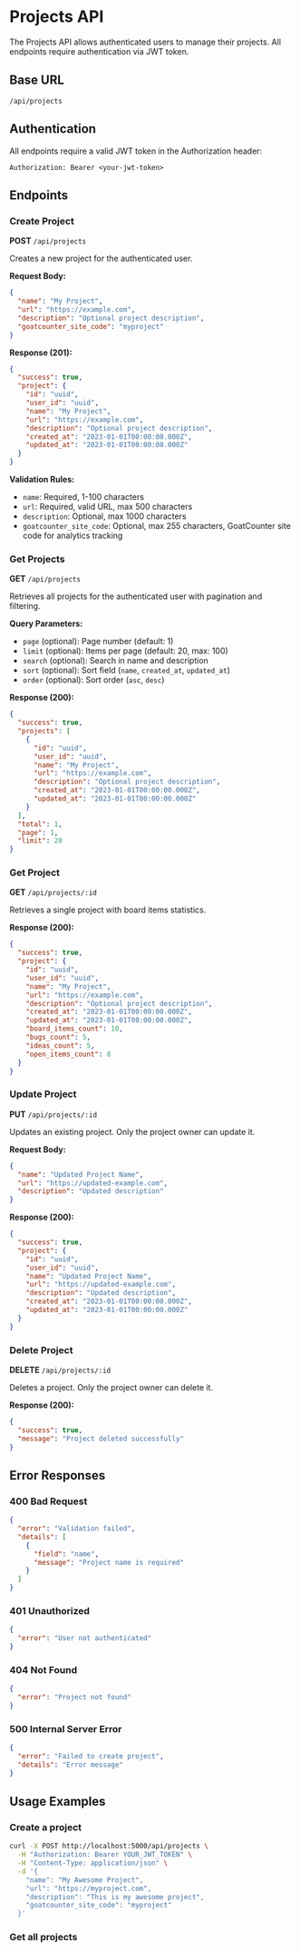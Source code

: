 # Projects API

The Projects API allows authenticated users to manage their projects. All endpoints require authentication via JWT token.

## Base URL

```
/api/projects
```

## Authentication

All endpoints require a valid JWT token in the Authorization header:

```
Authorization: Bearer <your-jwt-token>
```

## Endpoints

### Create Project

**POST** `/api/projects`

Creates a new project for the authenticated user.

**Request Body:**

```json
{
  "name": "My Project",
  "url": "https://example.com",
  "description": "Optional project description",
  "goatcounter_site_code": "myproject"
}
```

**Response (201):**

```json
{
  "success": true,
  "project": {
    "id": "uuid",
    "user_id": "uuid",
    "name": "My Project",
    "url": "https://example.com",
    "description": "Optional project description",
    "created_at": "2023-01-01T00:00:00.000Z",
    "updated_at": "2023-01-01T00:00:00.000Z"
  }
}
```

**Validation Rules:**

- `name`: Required, 1-100 characters
- `url`: Required, valid URL, max 500 characters
- `description`: Optional, max 1000 characters
- `goatcounter_site_code`: Optional, max 255 characters, GoatCounter site code for analytics tracking

### Get Projects

**GET** `/api/projects`

Retrieves all projects for the authenticated user with pagination and filtering.

**Query Parameters:**

- `page` (optional): Page number (default: 1)
- `limit` (optional): Items per page (default: 20, max: 100)
- `search` (optional): Search in name and description
- `sort` (optional): Sort field (`name`, `created_at`, `updated_at`)
- `order` (optional): Sort order (`asc`, `desc`)

**Response (200):**

```json
{
  "success": true,
  "projects": [
    {
      "id": "uuid",
      "user_id": "uuid",
      "name": "My Project",
      "url": "https://example.com",
      "description": "Optional project description",
      "created_at": "2023-01-01T00:00:00.000Z",
      "updated_at": "2023-01-01T00:00:00.000Z"
    }
  ],
  "total": 1,
  "page": 1,
  "limit": 20
}
```

### Get Project

**GET** `/api/projects/:id`

Retrieves a single project with board items statistics.

**Response (200):**

```json
{
  "success": true,
  "project": {
    "id": "uuid",
    "user_id": "uuid",
    "name": "My Project",
    "url": "https://example.com",
    "description": "Optional project description",
    "created_at": "2023-01-01T00:00:00.000Z",
    "updated_at": "2023-01-01T00:00:00.000Z",
    "board_items_count": 10,
    "bugs_count": 5,
    "ideas_count": 5,
    "open_items_count": 8
  }
}
```

### Update Project

**PUT** `/api/projects/:id`

Updates an existing project. Only the project owner can update it.

**Request Body:**

```json
{
  "name": "Updated Project Name",
  "url": "https://updated-example.com",
  "description": "Updated description"
}
```

**Response (200):**

```json
{
  "success": true,
  "project": {
    "id": "uuid",
    "user_id": "uuid",
    "name": "Updated Project Name",
    "url": "https://updated-example.com",
    "description": "Updated description",
    "created_at": "2023-01-01T00:00:00.000Z",
    "updated_at": "2023-01-01T00:00:00.000Z"
  }
}
```

### Delete Project

**DELETE** `/api/projects/:id`

Deletes a project. Only the project owner can delete it.

**Response (200):**

```json
{
  "success": true,
  "message": "Project deleted successfully"
}
```

## Error Responses

### 400 Bad Request

```json
{
  "error": "Validation failed",
  "details": [
    {
      "field": "name",
      "message": "Project name is required"
    }
  ]
}
```

### 401 Unauthorized

```json
{
  "error": "User not authenticated"
}
```

### 404 Not Found

```json
{
  "error": "Project not found"
}
```

### 500 Internal Server Error

```json
{
  "error": "Failed to create project",
  "details": "Error message"
}
```

## Usage Examples

### Create a project

```bash
curl -X POST http://localhost:5000/api/projects \
  -H "Authorization: Bearer YOUR_JWT_TOKEN" \
  -H "Content-Type: application/json" \
  -d '{
    "name": "My Awesome Project",
    "url": "https://myproject.com",
    "description": "This is my awesome project",
    "goatcounter_site_code": "myproject"
  }'
```

### Get all projects

```

```
